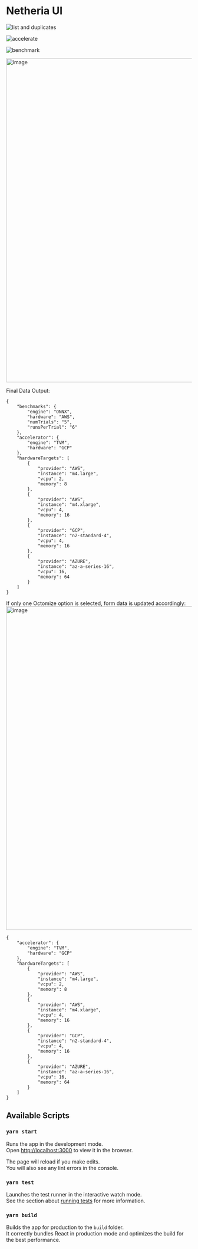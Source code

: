 # Netheria UI

![list and duplicates](https://user-images.githubusercontent.com/2073707/183807652-7745b8c2-23e6-4a61-912c-95d8f76e46e8.gif)

![accelerate](https://user-images.githubusercontent.com/2073707/183808650-458e0e41-0d71-49eb-9565-4358a05c4735.gif)

![benchmark](https://user-images.githubusercontent.com/2073707/183808877-19afce6e-5322-41cc-9c01-b556ddabda20.gif)

<img width="879" alt="image" src="https://user-images.githubusercontent.com/2073707/183797950-b1d2b2a2-fd14-4eee-b02d-85ccf1dc37fc.png">

Final Data Output:
```
{
	"benchmarks": {
		"engine": "ONNX",
		"hardware": "AWS",
		"numTrials": "5",
		"runsPerTrial": "6"
	},
	"accelerator": {
		"engine": "TVM",
		"hardware": "GCP"
	},
	"hardwareTargets": [
		{
			"provider": "AWS",
			"instance": "m4.large",
			"vcpu": 2,
			"memory": 8
		},
		{
			"provider": "AWS",
			"instance": "m4.xlarge",
			"vcpu": 4,
			"memory": 16
		},
		{
			"provider": "GCP",
			"instance": "n2-standard-4",
			"vcpu": 4,
			"memory": 16
		},
		{
			"provider": "AZURE",
			"instance": "az-a-series-16",
			"vcpu": 16,
			"memory": 64
		}
	]
}
```

If only one Octomize option is selected, form data is updated accordingly:
<img width="878" alt="image" src="https://user-images.githubusercontent.com/2073707/183798253-0bb4aafb-7c7a-436c-93e9-145df32dce92.png">
```
{
	"accelerator": {
		"engine": "TVM",
		"hardware": "GCP"
	},
	"hardwareTargets": [
		{
			"provider": "AWS",
			"instance": "m4.large",
			"vcpu": 2,
			"memory": 8
		},
		{
			"provider": "AWS",
			"instance": "m4.xlarge",
			"vcpu": 4,
			"memory": 16
		},
		{
			"provider": "GCP",
			"instance": "n2-standard-4",
			"vcpu": 4,
			"memory": 16
		},
		{
			"provider": "AZURE",
			"instance": "az-a-series-16",
			"vcpu": 16,
			"memory": 64
		}
	]
}
```

## Available Scripts

### `yarn start`

Runs the app in the development mode.\
Open [http://localhost:3000](http://localhost:3000) to view it in the browser.

The page will reload if you make edits.\
You will also see any lint errors in the console.

### `yarn test`

Launches the test runner in the interactive watch mode.\
See the section about [running tests](https://facebook.github.io/create-react-app/docs/running-tests) for more information.

### `yarn build`

Builds the app for production to the `build` folder.\
It correctly bundles React in production mode and optimizes the build for the best performance.
